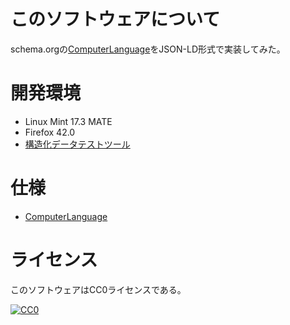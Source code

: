 # このソフトウェアについて

schema.orgの[ComputerLanguage](https://schema.org/ComputerLanguage)をJSON-LD形式で実装してみた。

# 開発環境

* Linux Mint 17.3 MATE
* Firefox 42.0
* [構造化データテストツール](https://search.google.com/structured-data/testing-tool?hl=ja)

# 仕様

* [ComputerLanguage](https://schema.org/ComputerLanguage)

# ライセンス #

このソフトウェアはCC0ライセンスである。

[![CC0](http://i.creativecommons.org/p/zero/1.0/88x31.png "CC0")](http://creativecommons.org/publicdomain/zero/1.0/deed.ja)

